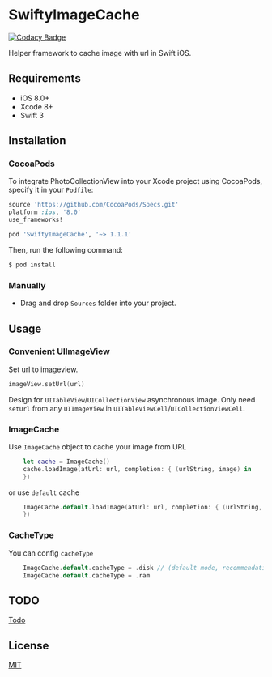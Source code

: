 # SwiftyImageCache

[![Codacy Badge](https://api.codacy.com/project/badge/Grade/7efc2255a0924d64a45f5a4dabaedcd9)](https://www.codacy.com/app/noblakit01/SwiftyImageCache?utm_source=github.com&utm_medium=referral&utm_content=noblakit01/SwiftyImageCache&utm_campaign=badger)

Helper framework to cache image with url in Swift iOS.

## Requirements

* iOS 8.0+
* Xcode 8+
* Swift 3

## Installation

### CocoaPods

To integrate PhotoCollectionView into your Xcode project using CocoaPods, specify it in your `Podfile`:

```ruby
source 'https://github.com/CocoaPods/Specs.git'
platform :ios, '8.0'
use_frameworks!

pod 'SwiftyImageCache', '~> 1.1.1'
```

Then, run the following command:

```bash
$ pod install
```

### Manually
- Drag and drop `Sources` folder into your project.

## Usage

### Convenient UIImageView
Set url to imageview. 
```swift
imageView.setUrl(url)
```
Design for `UITableView`/`UICollectionView` asynchronous image. Only need `setUrl` from any `UIImageView` in `UITableViewCell`/`UICollectionViewCell`.

### ImageCache
Use `ImageCache` object to cache your image from URL

```swift
	let cache = ImageCache()
	cache.loadImage(atUrl: url, completion: { (urlString, image) in
	})
```
or use `default` cache
```swift
	ImageCache.default.loadImage(atUrl: url, completion: { (urlString, image) in
	})
```
### CacheType
You can config `cacheType` 
```swift
	ImageCache.default.cacheType = .disk // (default mode, recommendation)
	ImageCache.default.cacheType = .ram
```

## TODO
[Todo](https://github.com/noblakit01/SwiftyImageCache/blob/master/TODO.md)

## License
[MIT](http://thi.mit-license.org/)
